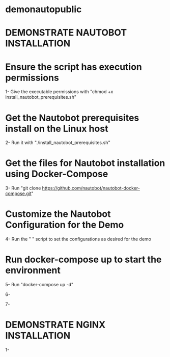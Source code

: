 # demonautopublic

# DEMONSTRATE NAUTOBOT INSTALLATION

# Ensure the script has execution permissions
1-  Give the executable permissions with 
         "chmod +x install_nautobot_prerequisites.sh"

# Get the Nautobot prerequisites install on the Linux host
2-  Run it with "./install_nautobot_prerequisites.sh"

# Get the files for Nautobot installation using Docker-Compose
3-  Run "git clone https://github.com/nautobot/nautobot-docker-compose.git"

# Customize the Nautobot Configuration for the Demo
4- Run the "   " script to set the configurations as desired for the demo

# Run docker-compose up to start the environment
5-  Run "docker-compose up -d"


6-

7-


# DEMONSTRATE NGINX INSTALLATION
1- 
